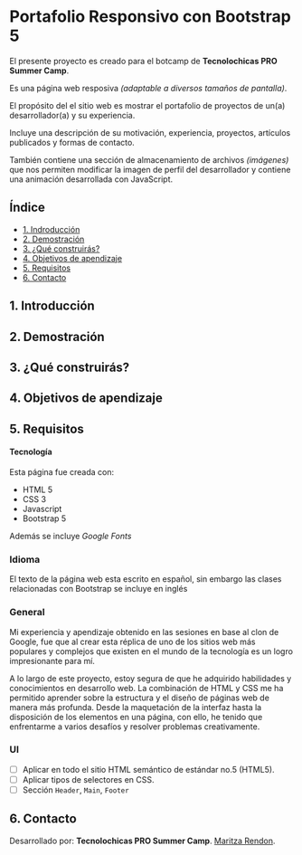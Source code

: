 # Portafolio Responsivo con Bootstrap 5

El presente proyecto es creado para el botcamp de **Tecnolochicas PRO Summer Camp**.

Es una página web resposiva *(adaptable a diversos tamaños de pantalla)*.

El propósito del el sitio web es mostrar el portafolio de proyectos de un(a) desarrollador(a) y su experiencia.

Incluye una descripción de su motivación, experiencia, proyectos, artículos publicados y formas de contacto.

También contiene una sección de almacenamiento de archivos *(imágenes)* que nos permiten modificar la imagen de perfil del desarrollador y contiene una animación desarrollada con JavaScript.

## Índice 
* [ 1. Indroducción](https://github.com/MaritzaRend/portafolio/blob/main/README.md#1-introducci%C3%B3n)
* [ 2. Demostración](https://github.com/MaritzaRend/portafolio#2-demostraci%C3%B3n)
* [ 3. ¿Qué construirás?](https://github.com/MaritzaRend/portafolio#3-qu%C3%A9-construir%C3%A1s)
* [ 4. Objetivos de apendizaje](https://github.com/MaritzaRend/portafolio#4-objetivos-de-apendizaje)
* [ 5. Requisitos](https://github.com/MaritzaRend/portafolio#5-requisitos)
* [ 6. Contacto](https://github.com/MaritzaRend/portafolio#6-contacto)

## 1. Introducción

## 2. Demostración

## 3. ¿Qué construirás?

## 4. Objetivos de apendizaje

## 5. Requisitos

#### Tecnología 

Esta página fue creada con:

* HTML 5
* CSS 3
* Javascript
* Bootstrap 5

Además se incluye *Google Fonts*

### Idioma
El texto de la página web esta escrito en español, sin embargo las clases relacionadas con Bootstrap se incluye en inglés


### General
Mi experiencia y apendizaje obtenido en las sesiones en base al clon de Google, fue que al crear esta réplica de uno de los sitios web más populares y complejos que existen en el mundo de la tecnología es un logro impresionante para mí.

A lo largo de este proyecto, estoy segura de que he adquirido habilidades y conocimientos en desarrollo web. La combinación de HTML y CSS me ha permitido aprender sobre la estructura y el diseño de páginas web de manera más profunda. Desde la maquetación de la interfaz hasta la disposición de los elementos en una página, con ello, he tenido que enfrentarme a varios desafíos y resolver problemas creativamente.

### UI
- [ ] Aplicar en todo el sitio HTML semántico de estándar no.5 (HTML5).
- [ ] Aplicar tipos de selectores en CSS.
- [ ] Sección `Header`, `Main`, `Footer`

## 6. Contacto
Desarrollado por: **Tecnolochicas PRO Summer Camp**.
[Maritza Rendon](https://www.linkedin.com/in/maritza-rendon/).

